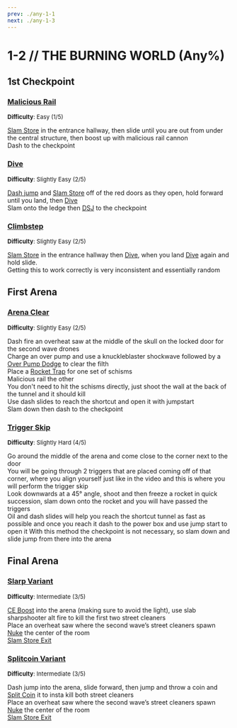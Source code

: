 ```yaml
---
prev: ./any-1-1
next: ./any-1-3
---
```


# 1-2 // THE BURNING WORLD (Any%)

## 1st Checkpoint

### [Malicious Rail](https://youtu.be/WKLfKy4Ohog)
<font size="2">
    <b>Difficulty</b>: Easy (1/5)
</font>

[Slam Store](/speedrun-tech.md#slam-store) in the entrance hallway, then slide until you are out from under the central structure, then boost up with malicious rail cannon <br/>
Dash to the checkpoint 

### [Dive](https://youtu.be/6B99s3ZIFF0)
<font size="2">
    <b>Difficulty</b>: Slightly Easy (2/5)
</font>

[Dash jump](/speedrun-tech.md#dash-jump) and [Slam Store](/speedrun-tech.md#slam-store) off of the red doors as they open, hold forward until you land, then [Dive](/speedrun-tech.md#dives) <br/>
Slam onto the ledge then [DSJ](/speedrun-tech.md#dsj-dash-slide-jump) to the checkpoint

### [Climbstep](https://youtu.be/45_CONkKkZg)
<font size="2">
    <b>Difficulty</b>: Slightly Easy (2/5)
</font>

[Slam Store](/speedrun-tech.md#slam-store) in the entrance hallway then [Dive](/speedrun-tech.md#dives), when you land [Dive](/speedrun-tech.md#dives) again and hold slide. <br/>
Getting this to work correctly is very inconsistent and essentially random


## First Arena

### [Arena Clear](https://youtu.be/-FE5HcNvP80)
<font size="2">
    <b>Difficulty</b>: Slightly Easy (2/5)
</font>

Dash fire an overheat saw at the middle of the skull on the locked door for the second wave drones <br/>
Charge an over pump and use a knuckleblaster shockwave followed by a [Over Pump Dodge](/speedrun-tech.md#over-pump-dodge) to clear the filth <br/>
Place a [Rocket Trap](/speedrun-tech.md#rocket-traps) for one set of schisms <br/>
Malicious rail the other <br/>
You don't need to hit the schisms directly, just shoot the wall at the back of the tunnel and it should kill <br/>
Use dash slides to reach the shortcut and open it with jumpstart <br/>
Slam down then dash to the checkpoint

### [Trigger Skip](https://youtu.be/GjGnX1FBuSA)
<font size="2">
    <b>Difficulty</b>: Slightly Hard (4/5)
</font>

Go around the middle of the arena and come close to the corner next to the door<br/>
You will be going through 2 triggers that are placed coming off of that corner, where you align yourself just like in the video and this is where you will perform the trigger skip <br/>
Look downwards at a 45° angle, shoot and then freeze a rocket in quick succession, slam down onto the rocket and you will have passed the triggers <br/>
Oil and dash slides will help you reach the shortcut tunnel as fast as possible and once you reach it dash to the power box and use jump start to open it
With this method the checkpoint is not necessary, so slam down and slide jump from there into the arena <br/>


## Final Arena

### [Slarp Variant](https://youtu.be/4wiT_K6roJk)
<font size="2">
    <b>Difficulty</b>: Intermediate (3/5)
</font>

[CE Boost](/speedrun-tech.md#ce-boost-core-eject-boost) into the arena (making sure to avoid the light), use slab sharpshooter alt fire to kill the first two street cleaners <br/>
Place an overheat saw where the second wave’s street cleaners spawn <br/>
[Nuke](/speedrun-tech.md#nukes) the center of the room <br/>
[Slam Store Exit](/speedrun-tech.md#slam-store-exit) <br/>

### [Splitcoin Variant](https://youtu.be/5SE9n-Bqxb8)
<font size="2">
    <b>Difficulty</b>: Intermediate (3/5)
</font>

Dash jump into the arena, slide forward, then jump and throw a coin and [Split Coin](/speedrun-tech.md#split-coins) it to insta kill both street cleaners <br/>
Place an overheat saw where the second wave’s street cleaners spawn <br/>
[Nuke](/speedrun-tech.md#nukes) the center of the room <br/>
[Slam Store Exit](/speedrun-tech.md#slam-store-exit) <br/>